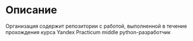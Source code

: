 # Описание

Организация содержит репозитории с работой, выполненной в течение прохождения курса Yandex Practicum middle python-разработчик
